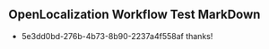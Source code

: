 ## OpenLocalization Workflow Test MarkDown
* 5e3dd0bd-276b-4b73-8b90-2237a4f558af thanks!

<!--HONumber=Jul16_HO5-->



